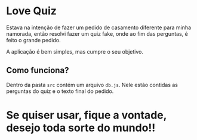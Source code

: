 # Love Quiz

Estava na intenção de fazer um pedido de casamento diferente para minha namorada, então resolvi fazer um quiz fake, onde ao fim das perguntas, é feito o grande pedido.

A aplicação é bem simples, mas cumpre o seu objetivo.


## Como funciona?

Dentro da pasta `src` contém um arquivo `db.js`. Nele estão contidas as perguntas do quiz e o texto final do pedido.

# Se quiser usar, fique a vontade, desejo toda sorte do mundo!!